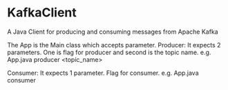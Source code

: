 # KafkaClient
A Java Client for producing and consuming messages from Apache Kafka


The App is the Main class which accepts parameter. 
Producer: It expects 2 parameters. One is flag for producer and second is the topic name.
e.g. App.java producer <topic_name>

Consumer: It expects 1 parameter. Flag for consumer.
e.g. App.java consumer
